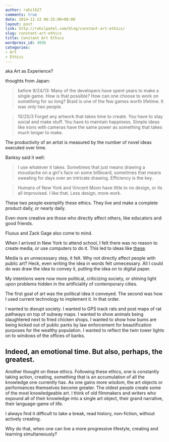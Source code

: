 ```yaml
---
author: rahil627
comments: true
date: 2014-11-22 06:25:00+00:00
layout: post
link: http://rahilpatel.com/blog/constant-art-ethics/
slug: constant-art-ethics
title: Constant Art Ethics
wordpress_id: 3036
categories:
- Art
- Ethics
---
```


aka Art as Experience?

thoughts from Japan:


<blockquote>before 9/24/13:
Many of the developers have spent years to make a single game. How is that possible? How can one choose to work on something for so long? Braid is one of the few games worth lifetime. It was only two people.</blockquote>





<blockquote>10/25/3
Forget any artwork that takes time to create. You have to stay social and make stuff. You have to maintain happiness. Simple ideas like irons with cameras have the same power as something that takes much longer to make.</blockquote>



The productivity of an artist is measured by the number of novel ideas executed over time.

Banksy said it well:


<blockquote>I use whatever it takes. Sometimes that just means drawing a moustache on a girl's face on some billboard, sometimes that means sweating for days over an intricate drawing. Efficiency is the key.</blockquote>





<blockquote>Humans of New York and Vincent Moon have little to no design, or its all improvised. I like that. Less design, more work.</blockquote>



These two people exemplify these ethics. They live and make a complete product daily, or nearly daily.

Even more creative are those who directly affect others, like educators and good friends.

Fluxus and Zack Gage also come to mind.

When I arrived in New York to attend school, I felt there was no reason to create media, or use computers to do it. This led to ideas like [these](http://www.rahilpatel.com/blog/category/art-2/new-media).

Media is an unnecessary step, it felt. Why not directly affect people with public art? Heck, even writing the idea in words felt unnecessary. All I could do was draw the idea to convey it, putting the idea on to digital paper.

My intentions were now more political, criticizing society, or shining light upon problems hidden in the artificiality of contemporary cities.

The first goal of art was the political idea it conveyed. The second was how I used current technology to implement it. In that order.

I wanted to disrupt society. I wanted to GPS track rats and post maps of rat pathways on top of subway maps. I wanted to show animals being slaughtered next to fried chicken shops. I wanted to show how bums are being kicked out of public parks by law enforcement for beautification purposes for the wealthy population. I wanted to reflect the twin tower lights on to windows of the offices of banks.

Indeed, an emotional time. But also, perhaps, the greatest.
--

Another thought on these ethics. Following these ethics, one is constantly taking action, creating, something that is an accumulation of all the knowledge one currently has. As one gains more wisdom, the art objects or performances themselves become greater. The oldest people create some of the most knowledgeable art. I think of old filmmakers and writers who expound all of their knowledge into a single art object, their grand narrative, their language-game of life.

I always find it difficult to take a break, read history, non-fiction, without actively creating.

Why do that, when one can live a more progressive lifestyle, creating and learning simultaneously?
